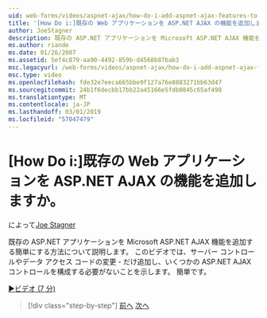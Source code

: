 ```yaml
---
uid: web-forms/videos/aspnet-ajax/how-do-i-add-aspnet-ajax-features-to-an-existing-web-application
title: '[How Do i:]既存の Web アプリケーションを ASP.NET AJAX の機能を追加しますか。 | Microsoft Docs'
author: JoeStagner
description: 既存の ASP.NET アプリケーションを Microsoft ASP.NET AJAX 機能を追加する簡単にする方法について説明します。 このビデオでは、機能を変更する必要はありません.
ms.author: riande
ms.date: 01/26/2007
ms.assetid: 5ef4c879-aa90-4492-859b-d4568b87bab3
msc.legacyurl: /web-forms/videos/aspnet-ajax/how-do-i-add-aspnet-ajax-features-to-an-existing-web-application
msc.type: video
ms.openlocfilehash: fde32e7eeca665bbe9f127a76e8883271bb63d47
ms.sourcegitcommit: 24b1f6decbb17bb22a45166e5fdb0845c65af498
ms.translationtype: MT
ms.contentlocale: ja-JP
ms.lasthandoff: 03/01/2019
ms.locfileid: "57047479"
---
```

<a name="how-do-i-add-aspnet-ajax-features-to-an-existing-web-application"></a>[How Do i:]既存の Web アプリケーションを ASP.NET AJAX の機能を追加しますか。
====================
によって[Joe Stagner](https://github.com/JoeStagner)

既存の ASP.NET アプリケーションを Microsoft ASP.NET AJAX 機能を追加する簡単にする方法について説明します。 このビデオでは、サーバー コントロールやデータ アクセス コードの変更 - だけ追加し、いくつかの ASP.NET AJAX コントロールを構成する必要がないことを示します。 簡単です。

[&#9654;ビデオ (7 分)](https://channel9.msdn.com/Blogs/ASP-NET-Site-Videos/how-do-i-add-aspnet-ajax-features-to-an-existing-web-application)

> [!div class="step-by-step"]
> [前へ](how-do-i-make-client-side-network-callbacks-with-aspnet-ajax.md)
> [次へ](how-do-i-aspnet-ajax-enable-an-existing-web-service.md)

